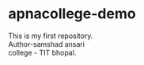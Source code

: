 # apnacollege-demo
This is my first repository. 
<br>
Author-samshad ansari
<br>
college - TIT bhopal.
